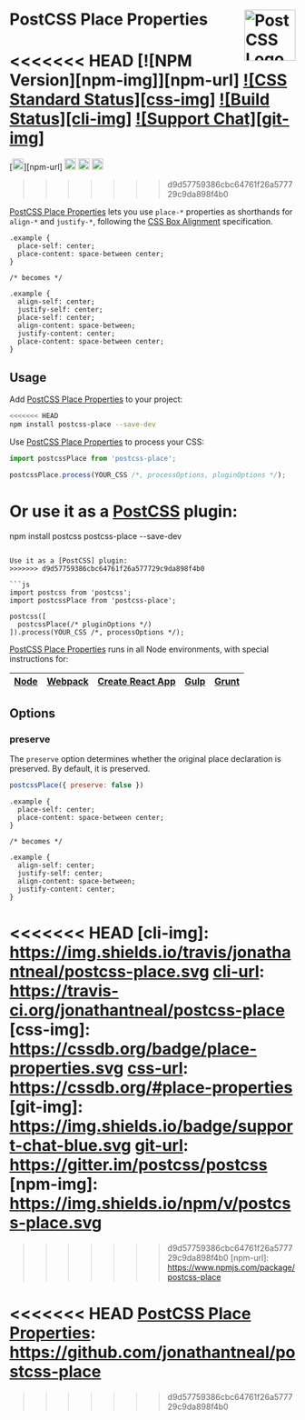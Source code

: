 # PostCSS Place Properties [<img src="https://postcss.github.io/postcss/logo.svg" alt="PostCSS Logo" width="90" height="90" align="right">][postcss]

<<<<<<< HEAD
[![NPM Version][npm-img]][npm-url]
[![CSS Standard Status][css-img]][css-url]
[![Build Status][cli-img]][cli-url]
[![Support Chat][git-img]][git-url]
=======
[<img alt="NPM Version" src="https://img.shields.io/npm/v/postcss-place.svg" height="20">][npm-url]
[<img alt="CSS Standard Status" src="https://cssdb.org/badge/double-position-gradients.svg" height="20">][css-url]
[<img alt="Build Status" src="https://github.com/csstools/postcss-plugins/workflows/test/badge.svg" height="20">][cli-url]
[<img alt="Support Chat" src="https://img.shields.io/badge/support-chat-blue.svg" height="20">][git-url]
>>>>>>> d9d57759386cbc64761f26a577729c9da898f4b0

[PostCSS Place Properties] lets you use `place-*` properties as shorthands for `align-*`
and `justify-*`, following the [CSS Box Alignment] specification.

```pcss
.example {
  place-self: center;
  place-content: space-between center;
}

/* becomes */

.example {
  align-self: center;
  justify-self: center;
  place-self: center;
  align-content: space-between;
  justify-content: center;
  place-content: space-between center;
}
```

## Usage

Add [PostCSS Place Properties] to your project:

```bash
<<<<<<< HEAD
npm install postcss-place --save-dev
```

Use [PostCSS Place Properties] to process your CSS:

```js
import postcssPlace from 'postcss-place';

postcssPlace.process(YOUR_CSS /*, processOptions, pluginOptions */);
```

Or use it as a [PostCSS] plugin:
=======
npm install postcss postcss-place --save-dev
```

Use it as a [PostCSS] plugin:
>>>>>>> d9d57759386cbc64761f26a577729c9da898f4b0

```js
import postcss from 'postcss';
import postcssPlace from 'postcss-place';

postcss([
  postcssPlace(/* pluginOptions */)
]).process(YOUR_CSS /*, processOptions */);
```

[PostCSS Place Properties] runs in all Node environments, with special instructions for:

| [Node](INSTALL.md#node) | [Webpack](INSTALL.md#webpack) | [Create React App](INSTALL.md#create-react-app) | [Gulp](INSTALL.md#gulp) | [Grunt](INSTALL.md#grunt) |
| --- | --- | --- | --- | --- |

## Options

### preserve

The `preserve` option determines whether the original place declaration is
preserved. By default, it is preserved.

```js
postcssPlace({ preserve: false })
```

```pcss
.example {
  place-self: center;
  place-content: space-between center;
}

/* becomes */

.example {
  align-self: center;
  justify-self: center;
  align-content: space-between;
  justify-content: center;
}
```

<<<<<<< HEAD
[cli-img]: https://img.shields.io/travis/jonathantneal/postcss-place.svg
[cli-url]: https://travis-ci.org/jonathantneal/postcss-place
[css-img]: https://cssdb.org/badge/place-properties.svg
[css-url]: https://cssdb.org/#place-properties
[git-img]: https://img.shields.io/badge/support-chat-blue.svg
[git-url]: https://gitter.im/postcss/postcss
[npm-img]: https://img.shields.io/npm/v/postcss-place.svg
=======
[cli-url]: https://github.com/csstools/postcss-plugins/actions/workflows/test.yml?query=workflow/test
[css-url]: https://cssdb.org/#place-properties
[git-url]: https://gitter.im/postcss/postcss
>>>>>>> d9d57759386cbc64761f26a577729c9da898f4b0
[npm-url]: https://www.npmjs.com/package/postcss-place

[CSS Box Alignment]: https://www.w3.org/TR/css-align-3/#place-content
[Gulp PostCSS]: https://github.com/postcss/gulp-postcss
[Grunt PostCSS]: https://github.com/nDmitry/grunt-postcss
[PostCSS]: https://github.com/postcss/postcss
[PostCSS Loader]: https://github.com/postcss/postcss-loader
<<<<<<< HEAD
[PostCSS Place Properties]: https://github.com/jonathantneal/postcss-place
=======
[PostCSS Place Properties]: https://github.com/csstools/postcss-plugins/tree/main/plugins/postcss-place
>>>>>>> d9d57759386cbc64761f26a577729c9da898f4b0
